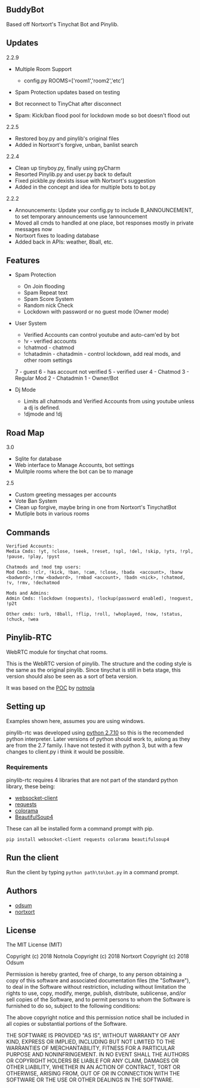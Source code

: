 
## BuddyBot

Based off Nortxort's Tinychat Bot and Pinylib.

## Updates

2.2.9
- Multiple Room Support
    - config.py ROOMS=['room1','room2','etc']

- Spam Protection updates based on testing
- Bot reconnect to TinyChat after disconnect
- Spam: Kick/ban flood pool for lockdown mode so bot doesn't flood out 

    
2.2.5
- Restored boy.py and pinylib's original files 
- Added in Nortxort's forgive, unban, banlist search

2.2.4
- Clean up tinyboy.py, finally using pyCharm
- Resorted Pinylib.py and user.py back to default
- Fixed pickble.py dexists issue with Nortxort's suggestion
- Added in the concept and idea for multiple bots to bot.py

2.2.2
- Announcements:  Update your config.py to include B_ANNOUNCEMENT, to set temporary announcements use !announcement <msg>
- Moved all cmds to handled at one place, bot responses mostly in private messages now
- Nortxort fixes to loading database
- Added back in APIs: weather, 8ball, etc.

## Features

- Spam Protection
	- On Join flooding
	- Spam Repeat text
	- Spam Score System
	- Random nick Check
	- Lockdown with password or no guest mode (Owner mode)

- User System
	- Verified Accounts can control youtube and auto-cam'ed by bot
	- !v <account> - verified accounts 
	- !chatmod <account> - chatmod
	- !chatadmin <account> - chatadmin - control lockdown, add real mods, and other room settings

	7 - guest
	6 - has account not verified
	5 - verified user
	4 - Chatmod
	3 - Regular Mod
	2 - Chatadmin
	1 - Owner/Bot

- Dj Mode
	- Limits all chatmods and Verified Accounts from using youtube unless a dj is defined.
	- !djmode and !dj <nick>

## Road Map

3.0 
- Sqlite for database
- Web interface to Manage Accounts, bot settings
- Mulitple rooms where the bot can be to manage
 
2.5 
- Custom greeting messages per accounts
- Vote Ban System
- Clean up forgive, maybe bring in one from Nortxort's TinychatBot
- Mutliple bots in various rooms

## Commands

	Verified Accounts:
	Media Cmds: !yt, !close, !seek, !reset, !spl, !del, !skip, !yts, !rpl, !pause, !play, !pyst

	Chatmods and !mod tmp users:
	Mod Cmds: !clr, !kick, !ban, !cam, !close, !bada  <account>, !banw <badword>,!rmw <badword>, !rmbad <account>, !badn <nick>, !chatmod, !v, !rmv, !dechatmod

	Mods and Admins:
	Admin Cmds: !lockdown (noguests), !lockup(password enabled), !noguest, !p2t

	Other cmds: !urb, !8ball, !flip, !roll, !whoplayed, !now, !status, !chuck, !wea


## Pinylib-RTC

WebRTC module for tinychat chat rooms.

This is the WebRTC version of pinylib. The structure and the coding style is the same as the original pinylib. Since tinychat is still in beta stage, this version should also be seen as a sort of beta version.

It was based on the [POC](https://github.com/notnola/TcRTC) by [notnola](https://github.com/notnola)


## Setting up

Examples shown here, assumes you are using windows.

pinylib-rtc was developed using [python 2.7.10](https://www.python.org/downloads/windows/ "python for windows") so this is the recomended python interpreter. Later versions of python should work to, aslong as they are from the 2.7 family. I have not tested it with python 3, but with a few changes to client.py i think it would be possible.

### Requirements

pinylib-rtc requires 4 libraries that are not part of the standard python library, these being:

* [websocket-client](https://github.com/websocket-client/websocket-client)
* [requests](https://github.com/kennethreitz/requests "requests")
* [colorama](https://github.com/tartley/colorama "Colorama")
* [BeautifulSoup4](https://www.crummy.com/software/BeautifulSoup/bs4/doc/ "beautifulsoup4")

These can all be installed form a command prompt with pip.

`pip install websocket-client requests colorama beautifulsoup4`


## Run the client

Run the client by typing `python path\to\bot.py` in a command prompt.


## Authors
* [odsum](https://github.com/odsum)
* [nortxort](https://github.com/nortxort)


## License

The MIT License (MIT)

Copyright (c) 2018 Notnola
Copyright (c) 2018 Nortxort
Copyright (c) 2018 Odsum

Permission is hereby granted, free of charge, to any person obtaining a copy of this software
and associated documentation files (the "Software"), to deal in the Software without restriction,
including without limitation the rights to use, copy, modify, merge, publish, distribute,
sublicense, and/or sell copies of the Software, and to permit persons to whom the Software
is furnished to do so, subject to the following conditions:

The above copyright notice and this permission notice
shall be included in all copies or substantial portions of the Software.

THE SOFTWARE IS PROVIDED "AS IS", WITHOUT WARRANTY OF ANY KIND, 
EXPRESS OR IMPLIED, INCLUDING BUT NOT LIMITED TO THE WARRANTIES OF MERCHANTABILITY, 
FITNESS FOR A PARTICULAR PURPOSE AND NONINFRINGEMENT. 
IN NO EVENT SHALL THE AUTHORS OR COPYRIGHT HOLDERS BE LIABLE FOR ANY CLAIM, 
DAMAGES OR OTHER LIABILITY, WHETHER IN AN ACTION OF CONTRACT, TORT OR OTHERWISE, 
ARISING FROM, OUT OF OR IN CONNECTION WITH THE SOFTWARE OR THE USE OR OTHER DEALINGS IN THE SOFTWARE.

